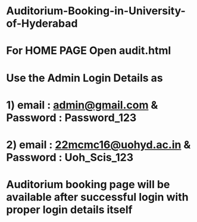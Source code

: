 # Auditorium-Booking-in-University-of-Hyderabad

# For HOME PAGE Open audit.html
# Use the Admin Login Details as 
# 1) email : admin@gmail.com & Password : Password_123
# 2) email : 22mcmc16@uohyd.ac.in & Password : Uoh_Scis_123
# Auditorium booking page will be available after successful login with proper login details itself
